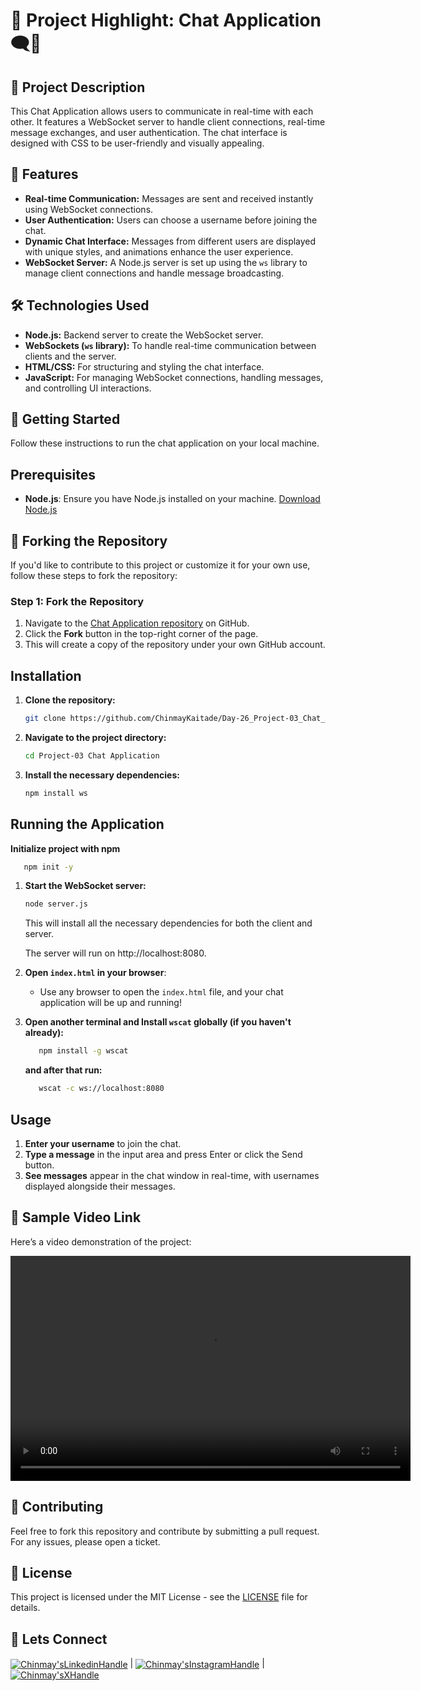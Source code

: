 # 🚀 **Project Highlight: Chat Application 🗨️🍵**

## 📝 Project Description

This Chat Application allows users to communicate in real-time with each other. It features a WebSocket server to handle client connections, real-time message exchanges, and user authentication. The chat interface is designed with CSS to be user-friendly and visually appealing.

## 🎯 Features

- **Real-time Communication:** Messages are sent and received instantly using WebSocket connections.
- **User Authentication:** Users can choose a username before joining the chat.
- **Dynamic Chat Interface:** Messages from different users are displayed with unique styles, and animations enhance the user experience.
- **WebSocket Server:** A Node.js server is set up using the `ws` library to manage client connections and handle message broadcasting.

## 🛠️ Technologies Used

- **Node.js:** Backend server to create the WebSocket server.
- **WebSockets (`ws` library):** To handle real-time communication between clients and the server.
- **HTML/CSS:** For structuring and styling the chat interface.
- **JavaScript:** For managing WebSocket connections, handling messages, and controlling UI interactions.

## 🚀 Getting Started

Follow these instructions to run the chat application on your local machine.

## Prerequisites

- **Node.js**: Ensure you have Node.js installed on your machine. [Download Node.js](https://nodejs.org/)

## 🍴 Forking the Repository

If you'd like to contribute to this project or customize it for your own use, follow these steps to fork the repository:

### Step 1: Fork the Repository

1. Navigate to the [Chat Application repository](https://github.com/ChinmayKaitade/30Days-JavaScript-Challenge/tree/main/Day-26_Project-03_Chat_Application/Project-03%20Chat%20Application) on GitHub.
2. Click the **Fork** button in the top-right corner of the page.
3. This will create a copy of the repository under your own GitHub account.

## Installation

1. **Clone the repository:**

   ```bash
   git clone https://github.com/ChinmayKaitade/Day-26_Project-03_Chat_Application.git
   ```

2. **Navigate to the project directory:**

   ```bash
   cd Project-03 Chat Application
   ```

3. **Install the necessary dependencies:**

   ```bash
   npm install ws
   ```

## Running the Application

**Initialize project with npm**

```bash
   npm init -y
```

1. **Start the WebSocket server:**

   ```bash
   node server.js
   ```

   This will install all the necessary dependencies for both the client and server.

   The server will run on http://localhost:8080.

2. **Open `index.html` in your browser**:

   - Use any browser to open the `index.html` file, and your chat application will be up and running!

3. **Open another terminal and Install `wscat` globally (if you haven't already):**

   ```bash
      npm install -g wscat
   ```

   **and after that run:**

   ```bash
      wscat -c ws://localhost:8080
   ```

## Usage

1. **Enter your username** to join the chat.
2. **Type a message** in the input area and press Enter or click the Send button.
3. **See messages** appear in the chat window in real-time, with usernames displayed alongside their messages.

## 📸 Sample Video Link

Here’s a video demonstration of the project:

<video width="640" height="360" controls>
  <source src="./Chat Application.mp4" type="video/mp4">
  Your browser does not support the video tag.
</video>

## 🤝 Contributing

Feel free to fork this repository and contribute by submitting a pull request. For any issues, please open a ticket.

## 📄 License

This project is licensed under the MIT License - see the [LICENSE](LICENSE) file for details.

## 📩 Lets Connect

<a href="https://www.linkedin.com/in/chinmay-sharad-kaitade/" target="blank"><img align="center" src="https://img.shields.io/badge/linkedin-%230077B5.svg?style=for-the-badge&logo=linkedin&logoColor=white" alt="Chinmay'sLinkedinHandle" title="LinkedIn"/></a> | <a href="https://www.instagram.com/chinmaykaitade_hunter/" target="blank"><img align="center" src="https://img.shields.io/badge/Instagram-%23E4405F.svg?style=for-the-badge&logo=Instagram&logoColor=white" alt="Chinmay'sInstagramHandle" title="Instagram"/></a> | <a href="https://x.com/chinmaydotcom" target="blank"><img align="center" src="https://img.shields.io/badge/X-%23000000.svg?style=for-the-badge&logo=X&logoColor=white" alt="Chinmay'sXHandle" title="X"/></a>
